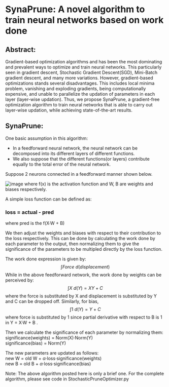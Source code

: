 # SynaPrune: A novel algorithm to train neural networks based on work done

## Abstract:
Gradient-based optimization algorithms and has been the most dominating and prevalent ways to optimize and train neural networks. This particularly seen in gradient descent, Stochastic Gradient Descent(SGD), Mini-Batch gradient descent, and many more variations. However, gradient-based optimizations stands several disadvantages. This includes local minima problem, vanishing and exploding gradients, being computationally expensive, and unable to parallelize the updation of parameters in each layer (layer-wise updation). Thus, we propose SynaPrune, a gradient-free optimization algorithm to train neural networks that is able to carry out layer-wise updation, while achieving state-of-the-art results. 

## SynaPrune:

One basic assumption in this algorithm:
 * In a feedforward neural network, the neural network can be decomposed into its different layers of different functions.
 * We also suppose that the different functions(or layers) contribute equally to the total error of the neural network.
 
 
 Suppose 2 neurons connected in a feedforward manner shown below. 
 
 ![image](https://user-images.githubusercontent.com/81908664/209458911-bae47226-faa9-4252-9d9a-93c48bf23a9e.png)
 where f(x) is the activation function and W, B are weights and biases respectively.
 
 A simple loss function can be defined as:
 ### loss = actual - pred
 where pred is the f(X·W + B)
 
 We then adjust the weights and biases with respect to their contribution to the loss respectively. This can be done by calculating the work done by each parameter to the output, then normalizing them to give the significance of the parameters to be multipled directly by the loss function.
 
 The work done expression is given by:
 $$\int Force \ d(displacement)$$ 
 While in the above feedforward network, the work done by weights can be perceived by:
 $$\int X \ d(Y) = XY + C$$ 
 where the force is substituted by X and displacement is substituted by Y and C can be dropped off.
 Similarly, for bias,
 $$\int 1 \ d(Y) = Y + C$$
 where force is substituted by 1 since partial derivative with respect to B is 1 in Y = X·W + B .
 
 Then we calculate the significance of each parameter by normalizing them:     
 significance(weights) = Norm(X)·Norm(Y)     
 significance(bias) = Norm(Y)
 
 The new parameters are updated as follows:     
 new W = old W + $\alpha$·loss·significance(weights)     
 new B = old B + $\alpha$·loss·significance(bias)
 
 Note: The above algorithm posted here is only a brief one. For the complete algorithm, please see code in StochasticPruneOptimizer.py
